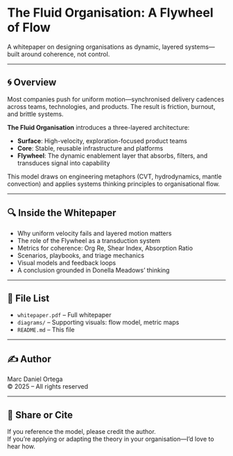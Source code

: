 # The Fluid Organisation: A Flywheel of Flow

A whitepaper on designing organisations as dynamic, layered systems—built around coherence, not control.

---

## 🌀 Overview

Most companies push for uniform motion—synchronised delivery cadences across teams, technologies, and products. The result is friction, burnout, and brittle systems.

**The Fluid Organisation** introduces a three-layered architecture:

- **Surface**: High-velocity, exploration-focused product teams  
- **Core**: Stable, reusable infrastructure and platforms  
- **Flywheel**: The dynamic enablement layer that absorbs, filters, and transduces signal into capability

This model draws on engineering metaphors (CVT, hydrodynamics, mantle convection) and applies systems thinking principles to organisational flow.

---

## 🔍 Inside the Whitepaper

- Why uniform velocity fails and layered motion matters  
- The role of the Flywheel as a transduction system  
- Metrics for coherence: Org Re, Shear Index, Absorption Ratio  
- Scenarios, playbooks, and triage mechanics  
- Visual models and feedback loops  
- A conclusion grounded in Donella Meadows’ thinking

---

## 📄 File List

- `whitepaper.pdf` – Full whitepaper  
- `diagrams/` – Supporting visuals: flow model, metric maps  
- `README.md` – This file

---

## ✍️ Author

Marc Daniel Ortega  
© 2025 – All rights reserved

---

## 💬 Share or Cite

If you reference the model, please credit the author.  
If you’re applying or adapting the theory in your organisation—I’d love to hear how.
